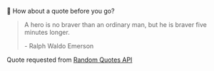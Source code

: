 📣 How about a quote before you go?

> A hero is no braver than an ordinary man, but he is braver five minutes longer.
>
> <p>- Ralph Waldo Emerson</p>

Quote requested from [Random Quotes API](https://github.com/lukePeavey/quotable)
